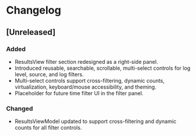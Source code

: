 # Changelog

## [Unreleased]

### Added
- ResultsView filter section redesigned as a right-side panel.
- Introduced reusable, searchable, scrollable, multi-select controls for log level, source, and log filters.
- Multi-select controls support cross-filtering, dynamic counts, virtualization, keyboard/mouse accessibility, and theming.
- Placeholder for future time filter UI in the filter panel.

### Changed
- ResultsViewModel updated to support cross-filtering and dynamic counts for all filter controls.
